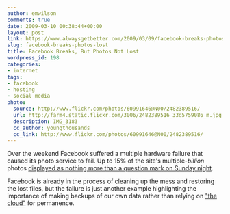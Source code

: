 ```yaml
---
author: emwilson
comments: true
date: 2009-03-10 00:38:44+00:00
layout: post
link: https://www.alwaysgetbetter.com/2009/03/09/facebook-breaks-photos-lost/
slug: facebook-breaks-photos-lost
title: Facebook Breaks, But Photos Not Lost
wordpress_id: 198
categories:
- internet
tags:
- facebook
- hosting
- social media
photo:
  source: http://www.flickr.com/photos/60991646@N00/2482389516/
  url: http://farm4.static.flickr.com/3006/2482389516_33d5759086_m.jpg
  description: IMG_3183
  cc_author: youngthousands
  cc_link: http://www.flickr.com/photos/60991646@N00/2482389516/
---
```


Over the weekend Facebook suffered a multiple hardware failure that caused its photo service to fail. Up to 15% of the site's multiple-_billion_ photos [displayed as nothing more than a question mark on Sunday night](http://news.cnet.com/8301-13577_3-10191678-36.html?part=rss&tag=feed&subj=TheSocial).

Facebook is already in the process of cleaning up the mess and restoring the lost files, but the failure is just another example highlighting the importance of making backups of our own data rather than relying on ["the cloud"](/blog/2011/04/05/cloud-computing-magical/) for permanence.
